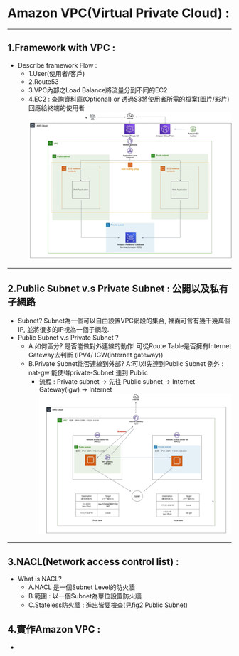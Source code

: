 # Amazon VPC(Virtual Private Cloud) : 
<hr/>

## 1.Framework with VPC : 
- Describe framework Flow : <BR>
    - 1.User(使用者/客戶) <BR>
    - 2.Route53 <BR>
    - 3.VPC內部之Load Balance將流量分到不同的EC2 <BR>
    - 4.EC2 : 查詢資料庫(Optional) or 透過S3將使用者所需的檔案(圖片/影片)回應給終端的使用者 <BR>
![image](../data/img/VPC/framework_with_VPC.png)
<hr/>
  
## 2.Public Subnet v.s Private Subnet  : 公開以及私有子網路 
- Subnet?  Subnet為一個可以自由設置VPC網段的集合, 裡面可含有幾千幾萬個IP, 並將很多的IP視為一個子網段.
- Public Subnet v.s Private Subnet ?
    - A.如何區分? 是否能做對外連線的動作!
        可從Route Table是否擁有Internet Gateway去判斷 (IPV4/ IGW(internet gateway))
    - B.Private Subnet能否連線到外部? A:可以!先連到Public Subnet 例外 : nat-gw 能使得private-Subnet 連到 Public
        - 流程 : Private subnet -> 先往 Public subnet -> Internet Gateway(igw) -> Internet
![image](../data/img/VPC/VPC_PublicPrivate_Subnet.png)
<hr/>


## 3.NACL(Network access control list) : 
- What is NACL?
    - A.NACL 是一個Subnet Level的防火牆
    - B.範圍 : 以一個Subnet為單位設置防火牆 
    - C.Stateless防火牆 : 進出皆要檢查(見fig2 Public Subnet)


## 4.實作Amazon VPC : 
- 